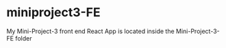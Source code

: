 # miniproject3-FE

My Mini-Project-3 front end React App is located inside the Mini-Project-3-FE folder